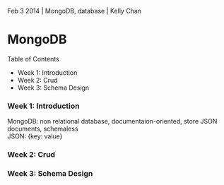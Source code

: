 Feb 3 2014 | MongoDB, database | Kelly Chan
# MongoDB

Table of Contents
- Week 1: Introduction
- Week 2: Crud
- Week 3: Schema Design

### Week 1: Introduction

MongoDB: non relational database, documentaion-oriented, store JSON documents, schemaless  
JSON: {key: value}

### Week 2: Crud
### Week 3: Schema Design
